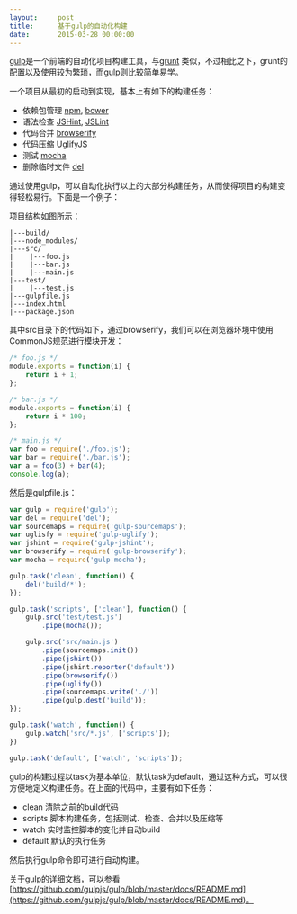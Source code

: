 ```yaml
---
layout:     post
title:      基于gulp的自动化构建
date:       2015-03-28 00:00:00
---
```


[gulp](http://gulpjs.com/)是一个前端的自动化项目构建工具，与[grunt](http://gruntjs.com/)
类似，不过相比之下，grunt的配置以及使用较为繁琐，而gulp则比较简单易学。

一个项目从最初的启动到实现，基本上有如下的构建任务：

- 依赖包管理 [npm](https://www.npmjs.com/), [bower](http://bower.io/)
- 语法检查 [JSHint](https://github.com/jshint/jshint), [JSLint](https://github.com/douglascrockford/JSLint)
- 代码合并 [browserify](http://browserify.org/)
- 代码压缩 [UglifyJS](https://github.com/mishoo/UglifyJS)
- 测试 [mocha](http://mochajs.org/)
- 删除临时文件 [del](https://github.com/sindresorhus/del)

通过使用gulp，可以自动化执行以上的大部分构建任务，从而使得项目的构建变得轻松易行。下面是一个例子：

项目结构如图所示：

```
|---build/
|---node_modules/
|---src/
|    |---foo.js
|    |---bar.js
|    |---main.js
|---test/
|    |---test.js
|---gulpfile.js
|---index.html
|---package.json
```

其中src目录下的代码如下，通过browserify，我们可以在浏览器环境中使用CommonJS规范进行模块开发：

```javascript
/* foo.js */
module.exports = function(i) {
	return i + 1;
};

/* bar.js */
module.exports = function(i) {
	return i * 100;
};

/* main.js */
var foo = require('./foo.js');
var bar = require('./bar.js');
var a = foo(3) + bar(4);
console.log(a);
```

然后是gulpfile.js：

```javascript
var gulp = require('gulp');
var del = require('del');
var sourcemaps = require('gulp-sourcemaps');
var uglisfy = require('gulp-uglify');
var jshint = require('gulp-jshint');
var browserify = require('gulp-browserify');
var mocha = require('gulp-mocha');

gulp.task('clean', function() {
    del('build/*');
});

gulp.task('scripts', ['clean'], function() {
    gulp.src('test/test.js')
        .pipe(mocha());

    gulp.src('src/main.js')
        .pipe(sourcemaps.init())
        .pipe(jshint())
        .pipe(jshint.reporter('default'))
        .pipe(browserify())
        .pipe(uglify())
        .pipe(sourcemaps.write('./'))
        .pipe(gulp.dest('build'));
});

gulp.task('watch', function() {
    gulp.watch('src/*.js', ['scripts']);
})

gulp.task('default', ['watch', 'scripts']);
```

gulp的构建过程以task为基本单位，默认task为default，通过这种方式，可以很方便地定义构建任务。在上面的代码中，主要有如下任务：

- clean 清除之前的build代码
- scripts 脚本构建任务，包括测试、检查、合并以及压缩等
- watch 实时监控脚本的变化并自动build
- default 默认的执行任务

然后执行gulp命令即可进行自动构建。

关于gulp的详细文档，可以参看[https://github.com/gulpjs/gulp/blob/master/docs/README.md](https://github.com/gulpjs/gulp/blob/master/docs/README.md)。
